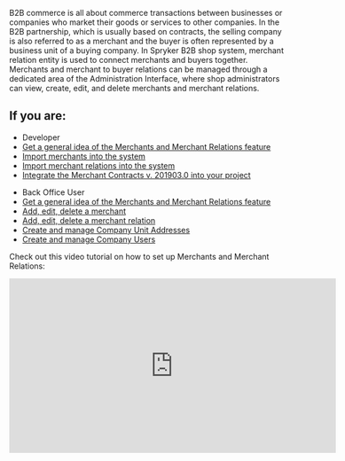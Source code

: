 B2B commerce is all about commerce transactions between businesses or companies who market their goods or services to other companies. In the B2B partnership, which is usually based on contracts, the selling company is also referred to as a merchant and the buyer is often represented by a business unit of a buying company. In Spryker B2B shop system, merchant relation entity is used to connect merchants and buyers together. Merchants and merchant to buyer relations can be managed through a dedicated area of the Administration Interface, where shop administrators can view, create, edit, and delete merchants and merchant relations.

## If you are:

<div class="mr-container">
    <div class="mr-list-container">
        <!-- col1 -->
        <div class="mr-col">
            <ul class="mr-list mr-list-green">
                <li class="mr-title">Developer</li>
                <li><a href="https://documentation.spryker.com/docs/en/merchants-and-merchant-relations-overview" class="mr-link">Get a general idea of the Merchants and Merchant Relations feature</a></li>
                <li><a href="https://documentation.spryker.com/docs/en/howto-import-merchants-and-merchant-relations#importing-merchants">Import merchants into the system</a></li>
                <li><a href="https://documentation.spryker.com/docs/en/howto-import-merchants-and-merchant-relations#importing-merchant-relations" class="mr-link">Import merchant relations into the system</a></li>
                <li><a href="https://documentation.spryker.com/docs/en/merchant-contracts-feature-integration-201903" class="mr-link">Integrate the Merchant Contracts v. 201903.0 into your project</a></li>
            </ul>
        </div>
         <!-- col2 -->
        <div class="mr-col">
            <ul class="mr-list mr-list-blue">
                <li class="mr-title"> Back Office User</li>
                 <li><a href="https://documentation.spryker.com/docs/en/merchants-and-merchant-relations-overview" class="mr-link">Get a general idea of the Merchants and Merchant Relations feature</a></li>
                <li><a href="https://documentation.spryker.com/docs/en/managing-merchants" class="mr-link">Add, edit, delete a merchant</a></li>
                <li><a href="https://documentation.spryker.com/docs/en/managing-merchant-relations" class="mr-link">Add, edit, delete a merchant relation</a></li>
                <li><a href="https://documentation.spryker.com/docs/en/managing-company-unit-addresses" class="mr-link">Create and manage Company Unit Addresses</a></li>
                <li><a href="https://documentation.spryker.com/docs/en/managing-company-users" class="mr-link">Create and manage Company Users</a></li>
            </ul>
        </div>
        </div>
</div>

Check out this video tutorial on how to set up Merchants and Merchant Relations:
<iframe src="https://fast.wistia.net/embed/iframe/aowgi1c6k1" title="How to Setup Merchants and Merchant Relationships in Spryker B2B Video" allowtransparency="true" frameborder="0" scrolling="no" class="wistia_embed" name="wistia_embed" allowfullscreen="0" mozallowfullscreen="0" webkitallowfullscreen="0" oallowfullscreen="0" msallowfullscreen="0" width="589" height="315"></iframe>